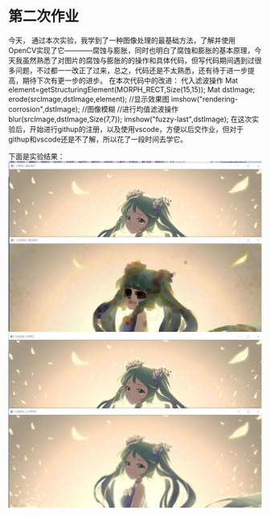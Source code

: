 # 第二次作业
今天， 通过本次实验，我学到了一种图像处理的最基础方法，了解并使用OpenCV实现了它————腐蚀与膨胀，同时也明白了腐蚀和膨胀的基本原理，今天我虽然熟悉了对图片的腐蚀与膨胀的的操作和具体代码，但写代码期间遇到过很多问题，不过都一一改正了过来，总之，代码还是不太熟悉，还有待于进一步提高，期待下次有更一步的进步。
在本次代码中的改进：
代入滤波操作
    Mat element=getStructuringElement(MORPH_RECT,Size(15,15));
    Mat dstImage;
    erode(srcImage,dstImage,element);
    //显示效果图
    imshow("rendering-corrosion",dstImage);
    //图像模糊
    //进行均值滤波操作
    blur(srcImage,dstImage,Size(7,7));
    imshow("fuzzy-last",dstImage);
在这次实验后，开始进行githup的注册，以及使用vscode，方便以后交作业，但对于githup和vscode还是不了解，所以花了一段时间去学它。

下面是实验结果：
![](media/b.jpg)
![](media/c.jpg)